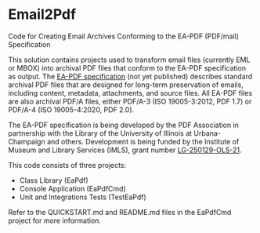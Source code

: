 # Email2Pdf

Code for Creating Email Archives Conforming to the EA-PDF (PDF/mail) Specification

This solution contains projects used to transform email files (currently EML or MBOX) into archival PDF files 
that conform to the EA-PDF specification as output. The [EA-PDF specification](https://pdfa.org/resource/ea-pdf/) (not yet published) describes standard
archival PDF files that are designed for long-term preservation of emails, including content, metadata, 
attachments, and source files. All EA-PDF files are also archival PDF/A files, either PDF/A-3 (ISO 19005-3:2012, PDF 1.7) 
or PDF/A-4 (ISO 19005-4:2020, PDF 2.0).  

The EA-PDF specification is being developed by the PDF Association in partnership with the Library of the 
University of Illinois at Urbana-Champaign and others. Development is being funded by the Institute of 
Museum and Library Services (IMLS), grant number [LG-250129-OLS-21](https://www.imls.gov/grants/awarded/lg-250129-ols-21).

This code consists of three projects:
- Class Library (EaPdf)
- Console Application (EaPdfCmd)
- Unit and Integrations Tests (TestEaPdf)

Refer to the QUICKSTART.md and README.md files in the EaPdfCmd project for more information.